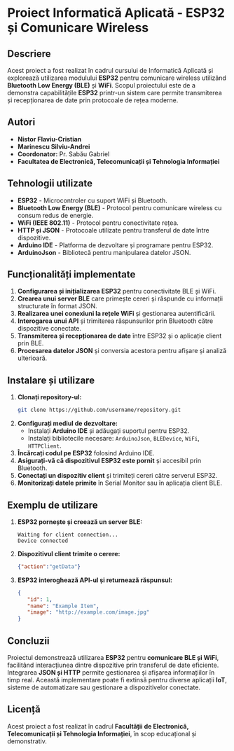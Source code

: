 # Proiect Informatică Aplicată - ESP32 și Comunicare Wireless

## Descriere
Acest proiect a fost realizat în cadrul cursului de Informatică Aplicată și explorează utilizarea modulului **ESP32** pentru comunicare wireless utilizând **Bluetooth Low Energy (BLE)** și **WiFi**. Scopul proiectului este de a demonstra capabilitățile **ESP32** printr-un sistem care permite transmiterea și recepționarea de date prin protocoale de rețea moderne.

## Autori
- **Nistor Flaviu-Cristian**
- **Marinescu Silviu-Andrei**
- **Coordonator:** Pr. Sabău Gabriel
- **Facultatea de Electronică, Telecomunicații și Tehnologia Informației**

## Tehnologii utilizate
- **ESP32** - Microcontroler cu suport WiFi și Bluetooth.
- **Bluetooth Low Energy (BLE)** - Protocol pentru comunicare wireless cu consum redus de energie.
- **WiFi (IEEE 802.11)** - Protocol pentru conectivitate rețea.
- **HTTP și JSON** - Protocoale utilizate pentru transferul de date între dispozitive.
- **Arduino IDE** - Platforma de dezvoltare și programare pentru ESP32.
- **ArduinoJson** - Bibliotecă pentru manipularea datelor JSON.

## Funcționalități implementate
1. **Configurarea și inițializarea ESP32** pentru conectivitate BLE și WiFi.
2. **Crearea unui server BLE** care primește cereri și răspunde cu informații structurate în format JSON.
3. **Realizarea unei conexiuni la rețele WiFi** și gestionarea autentificării.
4. **Interogarea unui API** și trimiterea răspunsurilor prin Bluetooth către dispozitive conectate.
5. **Transmiterea și recepționarea de date** între ESP32 și o aplicație client prin BLE.
6. **Procesarea datelor JSON** și conversia acestora pentru afișare și analiză ulterioară.

## Instalare și utilizare
1. **Clonați repository-ul:**
   ```bash
   git clone https://github.com/username/repository.git
   ```
2. **Configurați mediul de dezvoltare:**
   - Instalați **Arduino IDE** și adăugați suportul pentru ESP32.
   - Instalați bibliotecile necesare: `ArduinoJson`, `BLEDevice`, `WiFi`, `HTTPClient`.
3. **Încărcați codul pe ESP32** folosind Arduino IDE.
4. **Asigurați-vă că dispozitivul ESP32 este pornit** și accesibil prin Bluetooth.
5. **Conectați un dispozitiv client** și trimiteți cereri către serverul ESP32.
6. **Monitorizați datele primite** în Serial Monitor sau în aplicația client BLE.

## Exemplu de utilizare
1. **ESP32 pornește și creează un server BLE:**
   ```
   Waiting for client connection...
   Device connected
   ```
2. **Dispozitivul client trimite o cerere:**
   ```json
   {"action":"getData"}
   ```
3. **ESP32 interoghează API-ul și returnează răspunsul:**
   ```json
   {
      "id": 1,
      "name": "Example Item",
      "image": "http://example.com/image.jpg"
   }
   ```

## Concluzii
Proiectul demonstrează utilizarea **ESP32** pentru **comunicare BLE și WiFi**, facilitând interacțiunea dintre dispozitive prin transferul de date eficiente. Integrarea **JSON și HTTP** permite gestionarea și afișarea informațiilor în timp real. Această implementare poate fi extinsă pentru diverse aplicații **IoT**, sisteme de automatizare sau gestionare a dispozitivelor conectate.

## Licență
Acest proiect a fost realizat în cadrul **Facultății de Electronică, Telecomunicații și Tehnologia Informației**, în scop educațional și demonstrativ.

